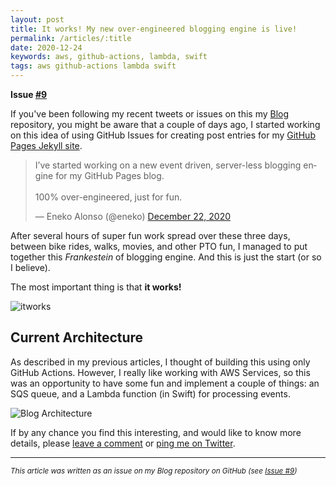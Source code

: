 ```yaml
---
layout: post
title: It works! My new over-engineered blogging engine is live!
permalink: /articles/:title
date: 2020-12-24
keywords: aws, github-actions, lambda, swift
tags: aws github-actions lambda swift
---
```


<span class="issue-number"><b>Issue <a target="_blank" href="https://github.com/eneko/Blog/issues/9">#9</a></b></span>

If you've been following my recent tweets or issues on this my [Blog](https://github.com/eneko/Blog) repository, you might be aware that a couple of days ago, I started working on this idea of using GitHub Issues for creating post entries for my [GitHub Pages Jekyll site](https://www.enekoalonso.com).

<blockquote class="twitter-tweet"><p lang="en" dir="ltr">I’ve started working on a new event driven, server-less blogging engine for my GitHub Pages blog. <br><br>100% over-engineered, just for fun.</p>&mdash; Eneko Alonso (@eneko) <a href="https://twitter.com/eneko/status/1341249399742029824?ref_src=twsrc%5Etfw">December 22, 2020</a></blockquote> <script async src="https://platform.twitter.com/widgets.js" charset="utf-8"></script>

After several hours of super fun work spread over these three days, between bike rides, walks, movies, and other PTO fun, I managed to put together this _Frankestein_ of blogging engine. And this is just the start (or so I believe).

The most important thing is that **it works!**

![itworks](https://user-images.githubusercontent.com/32922/103064006-bc6adc80-4567-11eb-974a-4db0b49faca9.gif)

## Current Architecture

As described in my previous articles, I thought of building this using only GitHub Actions. However, I really like working with AWS Services, so this was an opportunity to have some fun and implement a couple of things: an SQS queue, and a Lambda function (in Swift) for processing events.

![Blog Architecture](https://user-images.githubusercontent.com/32922/103064072-f89e3d00-4567-11eb-9e8e-b141da043e02.png)

If by any chance you find this interesting, and would like to know more details, please [leave a comment](https://github.com/eneko/Blog/issues/9) or [ping me on Twitter](https://twitter.com/eneko).



---

<i><small>This article was written as an issue on my Blog repository on GitHub (see <a target="_blank" href="https://github.com/eneko/Blog/issues/9">Issue #9</a>)</small></i>